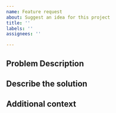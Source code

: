```yaml
---
name: Feature request
about: Suggest an idea for this project
title: ''
labels: ''
assignees: ''

---
```


## Problem Description



## Describe the solution



## Additional context
